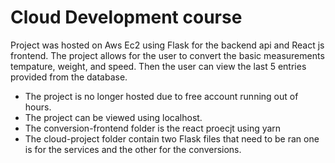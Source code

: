 # Cloud Development course
  Project was hosted on Aws Ec2 using Flask for the backend api and React js frontend.
  The project allows for the user to convert the basic measurements tempature, weight,
  and speed. Then the user can view the last 5 entries provided from the database.
  
  - The project is no longer hosted due to free account running out of hours.
  - The project can be viewed using localhost. 
  - The conversion-frontend folder is the react proecjt using yarn 
  - The cloud-project folder contain two Flask files that need to be ran
    one is for the services and the other for the conversions.
    
